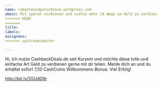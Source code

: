 ```yaml
---
name: rabatteundgutscheine.wordpress.com
about: Mit sparen verdienen und vieles mehr 14 Wege um Geld zu verdienen
<<<<<<< HEAD
=======
title: 
labels: 
assignees: 
>>>>>>> upstream/master

---
```


Hi, ich nutze CashbackDeals.de seit Kurzem und möchte diese tolle und einfache Art Geld zu verdienen gerne mit dir teilen. Melde dich an und du erhältst sofort 7,50 CashCoins Willkommens-Bonus. Viel Erfolg!

http://bit.ly/2GUdG9r
